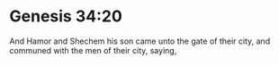 # Genesis 34:20

And Hamor and Shechem his son came unto the gate of their city, and communed with the men of their city, saying,